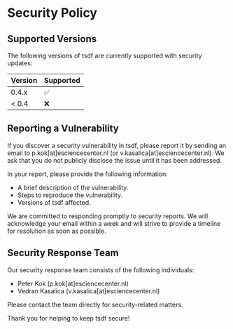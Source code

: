 # Security Policy

## Supported Versions

The following versions of tsdf are currently supported with security updates:

| Version | Supported          |
| ------- | ------------------ |
| 0.4.x   | :white_check_mark: |
| < 0.4   | :x:                |

## Reporting a Vulnerability

If you discover a security vulnerability in tsdf, please report it by sending an email to p.kok[at]esciencecenter.nl (or v.kasalica[at]esciencecenter.nl). We ask that you do not publicly disclose the issue until it has been addressed.

In your report, please provide the following information:

- A brief description of the vulnerability.
- Steps to reproduce the vulnerability.
- Versions of tsdf affected.

We are committed to responding promptly to security reports. We will acknowledge your email within a week and will strive to provide a timeline for resolution as soon as possible.

## Security Response Team

Our security response team consists of the following individuals:

- Peter Kok (p.kok[at]esciencecenter.nl)
- Vedran Kasalica (v.kasalica[at]esciencecenter.nl)

Please contact the team directly for security-related matters.

Thank you for helping to keep tsdf secure!

